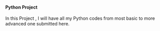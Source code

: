 <h4>Python Project</h4>

In this Project , I will have all my Python codes from most basic to more advanced one submitted here. 
